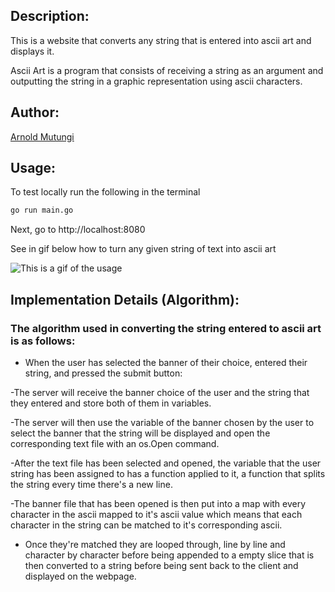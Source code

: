## Description:

This is a website that converts any string that is entered into ascii art and displays it.

Ascii Art is a program that consists of receiving a string as an argument and outputting the string in a graphic representation using ascii characters.

## Author:

[Arnold Mutungi](https://git.learn.01founders.co/abmutungi)

## Usage:

To test locally run the following in the terminal

```sh
go run main.go
```

Next, go to http://localhost:8080

See in gif below how to turn any given string of text into ascii art


![This is a gif of the usage](usage.gif)



## Implementation Details (Algorithm):

### The algorithm used in converting the string entered to ascii art is as follows:


- When the user has selected the banner of their choice, entered their string, and pressed the submit button:

-The server will receive the banner choice of the user and the string that they entered and store both of them in variables.

-The server will then use the variable of the banner chosen by the user to select the banner that the string will be displayed and open the corresponding text file with an os.Open command.

-After the text file has been selected and opened, the variable that the user string has been assigned to has a function applied to it, a function that splits the string every time there's a new line.

-The banner file that has been opened is then put into a map with every character in the ascii mapped to it's ascii value which means that each character in the string can be matched to it's corresponding ascii.

- Once they're matched they are looped through, line by line and character by character before being appended to a empty slice that is then converted to a string before being sent back to the client and displayed on the webpage.

